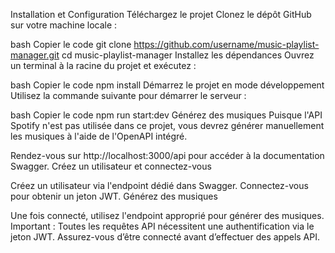 Installation et Configuration
Téléchargez le projet
Clonez le dépôt GitHub sur votre machine locale :

bash
Copier le code
git clone https://github.com/username/music-playlist-manager.git
cd music-playlist-manager
Installez les dépendances
Ouvrez un terminal à la racine du projet et exécutez :

bash
Copier le code
npm install
Démarrez le projet en mode développement
Utilisez la commande suivante pour démarrer le serveur :

bash
Copier le code
npm run start:dev
Générez des musiques
Puisque l'API Spotify n'est pas utilisée dans ce projet, vous devrez générer manuellement les musiques à l'aide de l'OpenAPI intégré.

Rendez-vous sur http://localhost:3000/api pour accéder à la documentation Swagger.
Créez un utilisateur et connectez-vous

Créez un utilisateur via l'endpoint dédié dans Swagger.
Connectez-vous pour obtenir un jeton JWT.
Générez des musiques

Une fois connecté, utilisez l'endpoint approprié pour générer des musiques.
Important :
Toutes les requêtes API nécessitent une authentification via le jeton JWT. Assurez-vous d’être connecté avant d’effectuer des appels API.
